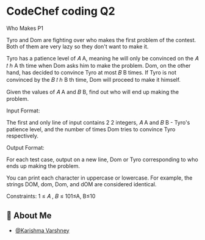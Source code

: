 
# CodeChef coding Q2
Who Makes P1

Tyro and Dom are fighting over who makes the first problem of the contest. Both of them are very lazy so they don't want to make it.

Tyro has a patience level of 
𝐴
A, meaning he will only be convinced on the 
𝐴
𝑡
ℎ
A 
th
  time when Dom asks him to make the problem.
Dom, on the other hand, has decided to convince Tyro at most 
𝐵
B times. If Tyro is not convinced by the 
𝐵
𝑡
ℎ
B 
th
  time, Dom will proceed to make it himself.

Given the values of 
𝐴
A and 
𝐵
B, find out who will end up making the problem.

Input Format:

The first and only line of input contains 
2
2 integers, 
𝐴
A and 
𝐵
B - Tyro's patience level, and the number of times Dom tries to convince Tyro respectively.

Output Format:

For each test case, output on a new line, Dom or Tyro corresponding to who ends up making the problem.

You can print each character in uppercase or lowercase. For example, the strings DOM, dom, Dom, and dOM are considered identical.

Constraints:
1
≤
𝐴
,
𝐵
≤
101≤A, B≤10






## 🚀 About Me

- [@Karishma Varshney](https://github.com/Karishma-Varshney)

